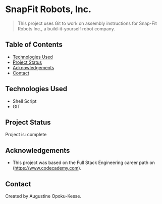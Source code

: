 # SnapFit Robots, Inc.
> This project uses Git to work on assembly instructions for Snap-Fit Robots Inc., a build-it-yourself robot company.

## Table of Contents
* [Technologies Used](#technologies-used)
* [Project Status](#project-status)
* [Acknowledgements](#acknowledgements)
* [Contact](#contact)


## Technologies Used
- Shell Script
- GIT


## Project Status
Project is: complete


## Acknowledgements
- This project was based on the Full Stack Engineering career path on (https://www.codecademy.com).


## Contact
Created by Augustine Opoku-Kesse.
